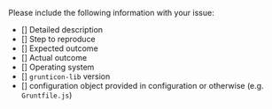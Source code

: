 Please include the following information with your issue:

- [] Detailed description
- [] Step to reproduce 
- [] Expected outcome
- [] Actual outcome
- [] Operating system
- [] `grunticon-lib` version
- [] configuration object provided in configuration or otherwise (e.g. `Gruntfile.js`)
